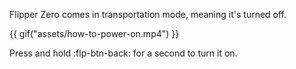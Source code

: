 Flipper Zero comes in transportation mode, meaning it's turned off.

{{ gif("assets/how-to-power-on.mp4") }}

Press and hold :flp-btn-back: for a second to turn it on.